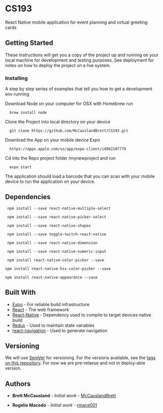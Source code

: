 # CS193

React Native mobile application for event planning and virtual greeting cards

## Getting Started

These instructions will get you a copy of the project up and running on your local machine for development and testing purposes. See deployment for notes on how to deploy the project on a live system.


### Installing

A step by step series of examples that tell you how to get a development env running

Download Node on your computer for OSX with Homebrew run
```
  brew install node
```

Clone the Project into local directory on your device
```
  git clone https://github.com/McCauslandBrett/CS193.git
```

Download the App on your mobile device Expo
```
  https://apps.apple.com/us/app/expo-client/id982107779
```

Cd into the Repo project folder /mynewproject and run
```
  expo start
```
The application should load a barcode that you can scan with your mobile device to run the application on your device.
## Dependencies
 ```
  npm install --save react-native-multiple-select
 ```
 ```
  npm install --save react-native-picker-select
 ```
 ```
  npm install --save react-native-shapes
 ```
 ```
  npm install --save toggle-switch-react-native
 ```
 ```
  npm install --save react-native-dimension
 ```
 ```
  npm install --save react-native-numeric-input
 ```
 ```
  npm install react-native-color-picker --save
 ```
  ```
  npm install react-native-hsv-color-picker --save
  ```
   ```
  npm install react-native-appearance --save
   ```
## Built With

* [Expo](https://expo.io) - For reliable build infrastructure
* [React](https://reactjs.org) - The web framework
* [React-Native](https://facebook.github.io/react-native/) - Dependency used to compile to target devices native build
* [Redux](https://redux.js.org) - Used to maintain state variables
* [react-navigation](https://reactnavigation.org) - Used to generate navigation

## Versioning

We will use [SemVer](http://semver.org/) for versioning. For the versions available, see the [tags on this repository](https://github.com/your/project/tags). For now we are pre-relaese and not in deploy-able version.

## Authors

* **Brett McCausland** - *Initial work* - [McCauslandBrett](https://github.com/McCauslandBrett)

* **Rogelio Macedo** - *Initial work* - [rmace001](https://github.com/rmace001)
